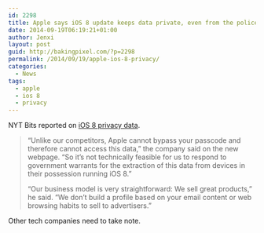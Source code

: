 ```yaml
---
id: 2298
title: Apple says iOS 8 update keeps data private, even from the police
date: 2014-09-19T06:19:21+01:00
author: Jenxi
layout: post
guid: http://bakingpixel.com/?p=2298
permalink: /2014/09/19/apple-ios-8-privacy/
categories:
  - News
tags:
  - apple
  - ios 8
  - privacy
---
```

NYT Bits reported on [iOS 8 privacy data](http://bits.blogs.nytimes.com/2014/09/17/with-ios-8-apple-says-data-is-better-protected-even-from-the-police/).

> “Unlike our competitors, Apple cannot bypass your passcode and therefore cannot access this data,” the company said on the new webpage. “So it’s not technically feasible for us to respond to government warrants for the extraction of this data from devices in their possession running iOS 8.”
> 
> “Our business model is very straightforward: We sell great products,” he said. “We don’t build a profile based on your email content or web browsing habits to sell to advertisers.” 

Other tech companies need to take note.